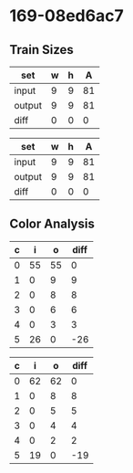 # 169-08ed6ac7
## Train Sizes

|set|w|h|A|
|---|---|---|---|
|input|9|9|81|
|output|9|9|81|
|diff|0|0|0|


|set|w|h|A|
|---|---|---|---|
|input|9|9|81|
|output|9|9|81|
|diff|0|0|0|


## Color Analysis

|c|i|o|diff|
|---|---|---|---|
|0|55|55|0|
|1|0|9|9|
|2|0|8|8|
|3|0|6|6|
|4|0|3|3|
|5|26|0|-26|


|c|i|o|diff|
|---|---|---|---|
|0|62|62|0|
|1|0|8|8|
|2|0|5|5|
|3|0|4|4|
|4|0|2|2|
|5|19|0|-19|

